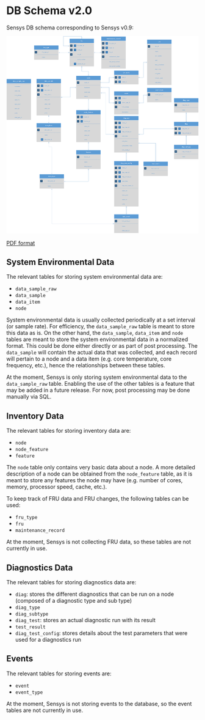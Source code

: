 # DB Schema v2.0

Sensys DB schema corresponding to Sensys v0.9:

![Sensys DB Schema](4-Developer-Guide/4.3-Sensys-DB-Schema/Sensys-DB-ER-diagram-Sensysv0.9_DBv2.0.png)

[PDF format](4-Developer-Guide/4.3-Sensys-DB-Schema/Sensys-DB-ER-diagram-Sensysv0.9_DBv2.0.pdf)

## System Environmental Data

The relevant tables for storing system environmental data are:

* `data_sample_raw`
* `data_sample`
* `data_item`
* `node`

System environmental data is usually collected periodically at a set interval (or sample rate).  For efficiency, the `data_sample_raw` table is meant to store this data as is.  On the other hand, the `data_sample`, `data_item` and `node` tables are meant to store the system environmental data in a normalized format.  This could be done either directly or as part of post processing.  The `data_sample` will contain the actual data that was collected, and each record will pertain to a node and a data item (e.g. core temperature, core frequency, etc.), hence the relationships between these tables.

At the moment, Sensys is only storing system environmental data to the `data_sample_raw` table.  Enabling the use of the other tables is a feature that may be added in a future release.  For now, post processing may be done manually via SQL.

## Inventory Data

The relevant tables for storing inventory data are:

* `node`
* `node_feature`
* `feature`

The `node` table only contains very basic data about a node.  A more detailed description of a node can be obtained from the `node_feature` table, as it is meant to store any features the node may have (e.g. number of cores, memory, processor speed, cache, etc.).

To keep track of FRU data and FRU changes, the following tables can be used:

* `fru_type`
* `fru`
* `maintenance_record`

At the moment, Sensys is not collecting FRU data, so these tables are not currently in use.

## Diagnostics Data

The relevant tables for storing diagnostics data are:

* `diag`: stores the different diagnostics that can be run on a node (composed of a diagnostic type and sub type)
* `diag_type`
* `diag_subtype`
* `diag_test`: stores an actual diagnostic run with its result
* `test_result`
* `diag_test_config`: stores details about the test parameters that were used for a diagnostics run

## Events

The relevant tables for storing events are:

* `event`
* `event_type`

At the moment, Sensys is not storing events to the database, so the event tables are not currently in use.